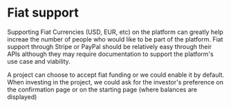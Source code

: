 # Fiat support

Supporting Fiat Currencies \(USD, EUR, etc\) on the platform can greatly help increae the number of people who would like to be part of the platform. Fiat support through Stripe or PayPal should be relatively easy through their APIs although they may require documentation to support the platform's use case and viability.

A project can choose to accept fiat funding or we could enable it by default. When investing in the project, we could ask for the investor's preference on the confirmation page or on the starting page \(where balances are displayed\)

